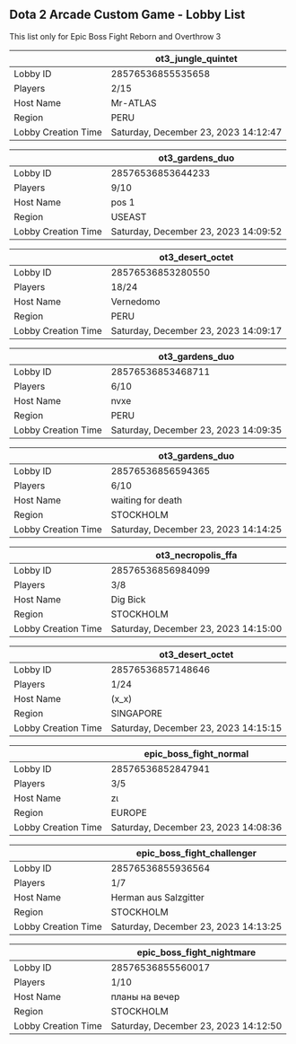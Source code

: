## Dota 2 Arcade Custom Game - Lobby List

This list only for Epic Boss Fight Reborn and Overthrow 3

|  | ot3_jungle_quintet |
| ------ | ------ |
| Lobby ID | 28576536855535658 |
| Players | 2/15 |
| Host Name | Mr-ATLAS |
| Region | PERU |
| Lobby Creation Time | Saturday, December 23, 2023 14:12:47 |


|  | ot3_gardens_duo |
| ------ | ------ |
| Lobby ID | 28576536853644233 |
| Players | 9/10 |
| Host Name | pos 1 |
| Region | USEAST |
| Lobby Creation Time | Saturday, December 23, 2023 14:09:52 |


|  | ot3_desert_octet |
| ------ | ------ |
| Lobby ID | 28576536853280550 |
| Players | 18/24 |
| Host Name | Vernedomo |
| Region | PERU |
| Lobby Creation Time | Saturday, December 23, 2023 14:09:17 |


|  | ot3_gardens_duo |
| ------ | ------ |
| Lobby ID | 28576536853468711 |
| Players | 6/10 |
| Host Name | nvxe |
| Region | PERU |
| Lobby Creation Time | Saturday, December 23, 2023 14:09:35 |


|  | ot3_gardens_duo |
| ------ | ------ |
| Lobby ID | 28576536856594365 |
| Players | 6/10 |
| Host Name | waiting for death |
| Region | STOCKHOLM |
| Lobby Creation Time | Saturday, December 23, 2023 14:14:25 |


|  | ot3_necropolis_ffa |
| ------ | ------ |
| Lobby ID | 28576536856984099 |
| Players | 3/8 |
| Host Name | Dig Bick |
| Region | STOCKHOLM |
| Lobby Creation Time | Saturday, December 23, 2023 14:15:00 |


|  | ot3_desert_octet |
| ------ | ------ |
| Lobby ID | 28576536857148646 |
| Players | 1/24 |
| Host Name | (x_x) |
| Region | SINGAPORE |
| Lobby Creation Time | Saturday, December 23, 2023 14:15:15 |


|  | epic_boss_fight_normal |
| ------ | ------ |
| Lobby ID | 28576536852847941 |
| Players | 3/5 |
| Host Name | zι|<я |
| Region | EUROPE |
| Lobby Creation Time | Saturday, December 23, 2023 14:08:36 |


|  | epic_boss_fight_challenger |
| ------ | ------ |
| Lobby ID | 28576536855936564 |
| Players | 1/7 |
| Host Name | Herman aus Salzgitter |
| Region | STOCKHOLM |
| Lobby Creation Time | Saturday, December 23, 2023 14:13:25 |


|  | epic_boss_fight_nightmare |
| ------ | ------ |
| Lobby ID | 28576536855560017 |
| Players | 1/10 |
| Host Name | планы на вечер |
| Region | STOCKHOLM |
| Lobby Creation Time | Saturday, December 23, 2023 14:12:50 |


